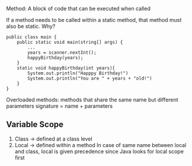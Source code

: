 Method: A block of code that can be executed when called

If a method needs to be called within a static method, that method must also be static. Why?

```
public class main {
	public static void main(string[] args) {
		...
		years = scanner.nextInt();
		happyBirthday(years);
	}
	static void happyBirthday(int years){
		System.out.println("Happpy Birthday!")
		System.out.println("You are " + years + "old!")
	}
}
```

Overloaded methods: methods that share the same name but  different parameters
signature = name + parameters

## Variable Scope
1. Class -> defined at a class level
2. Local -> defined within a method
In case of same name between local and class, local is given precedence since Java looks for local scope first